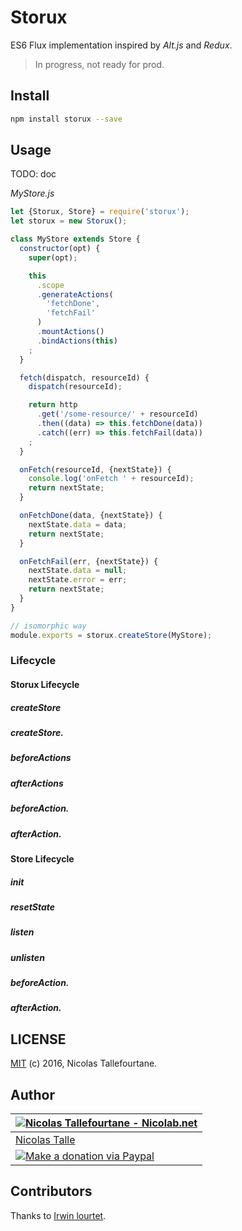 # Storux

ES6 Flux implementation inspired by _Alt.js_ and _Redux_.

> In progress, not ready for prod.

## Install

```sh
npm install storux --save
```

## Usage

TODO: doc


_MyStore.js_

```js
let {Storux, Store} = require('storux');
let storux = new Storux();

class MyStore extends Store {
  constructor(opt) {
    super(opt);

    this
      .scope
      .generateActions(
        'fetchDone',
        'fetchFail'
      )
      .mountActions()
      .bindActions(this)
    ;
  }

  fetch(dispatch, resourceId) {
    dispatch(resourceId);

    return http
      .get('/some-resource/' + resourceId)
      .then((data) => this.fetchDone(data))
      .catch((err) => this.fetchFail(data))
    ;
  }

  onFetch(resourceId, {nextState}) {
    console.log('onFetch ' + resourceId);
    return nextState;
  }

  onFetchDone(data, {nextState}) {
    nextState.data = data;
    return nextState;
  }

  onFetchFail(err, {nextState}) {
    nextState.data = null;
    nextState.error = err;
    return nextState;
  }
}

// isomorphic way
module.exports = storux.createStore(MyStore);
```

### Lifecycle
#### Storux Lifecycle
##### createStore
##### createStore.<store name>
##### beforeActions
##### afterActions
##### beforeAction.<action name>
##### afterAction.<action name>

#### Store Lifecycle

##### init
##### resetState
##### listen
##### unlisten
##### beforeAction.<action name>
##### afterAction.<action name>


## LICENSE

[MIT](https://github.com/Nicolab/storux/blob/master/LICENSE) (c) 2016, Nicolas Tallefourtane.


## Author

| [![Nicolas Tallefourtane - Nicolab.net](http://www.gravatar.com/avatar/d7dd0f4769f3aa48a3ecb308f0b457fc?s=64)](http://nicolab.net) |
|---|
| [Nicolas Talle](http://nicolab.net) |
| [![Make a donation via Paypal](https://www.paypalobjects.com/en_US/i/btn/btn_donate_SM.gif)](https://www.paypal.com/cgi-bin/webscr?cmd=_s-xclick&hosted_button_id=PGRH4ZXP36GUC) |


## Contributors

Thanks to [Irwin lourtet](https://github.com/ilourt).